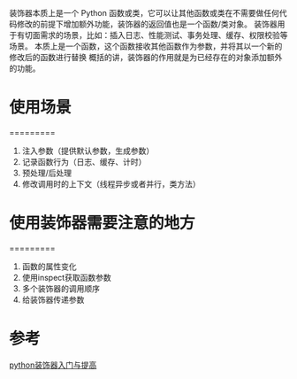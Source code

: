 装饰器本质上是一个 Python 函数或类，它可以让其他函数或类在不需要做任何代码修改的前提下增加额外功能，装饰器的返回值也是一个函数/类对象。
装饰器用于有切面需求的场景，比如：插入日志、性能测试、事务处理、缓存、权限校验等场景。
本质上是一个函数，这个函数接收其他函数作为参数，并将其以一个新的修改后的函数进行替换
概括的讲，装饰器的作用就是为已经存在的对象添加额外的功能。

# 使用场景
=========
1. 注入参数（提供默认参数，生成参数）
2. 记录函数行为（日志、缓存、计时）
3. 预处理/后处理
4. 修改调用时的上下文（线程异步或者并行，类方法）


# 使用装饰器需要注意的地方
=========
1. 函数的属性变化
2. 使用inspect获取函数参数
3. 多个装饰器的调用顺序
4. 给装饰器传递参数

# 参考
[python装饰器入门与提高](http://mingxinglai.com/cn/2015/08/python-decorator/)

